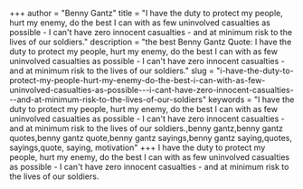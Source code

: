 +++
author = "Benny Gantz"
title = "I have the duty to protect my people, hurt my enemy, do the best I can with as few uninvolved casualties as possible - I can't have zero innocent casualties - and at minimum risk to the lives of our soldiers."
description = "the best Benny Gantz Quote: I have the duty to protect my people, hurt my enemy, do the best I can with as few uninvolved casualties as possible - I can't have zero innocent casualties - and at minimum risk to the lives of our soldiers."
slug = "i-have-the-duty-to-protect-my-people-hurt-my-enemy-do-the-best-i-can-with-as-few-uninvolved-casualties-as-possible---i-cant-have-zero-innocent-casualties---and-at-minimum-risk-to-the-lives-of-our-soldiers"
keywords = "I have the duty to protect my people, hurt my enemy, do the best I can with as few uninvolved casualties as possible - I can't have zero innocent casualties - and at minimum risk to the lives of our soldiers.,benny gantz,benny gantz quotes,benny gantz quote,benny gantz sayings,benny gantz saying,quotes, sayings,quote, saying, motivation"
+++
I have the duty to protect my people, hurt my enemy, do the best I can with as few uninvolved casualties as possible - I can't have zero innocent casualties - and at minimum risk to the lives of our soldiers.
